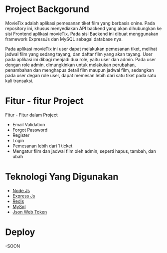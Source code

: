 # Project Backgorund

MovieTix adalah aplikasi pemesanan tiket film yang berbasis onine. Pada repository ini, khusus menyediakan API backend yang akan dihubungkan ke sisi Frontend aplikasi movieTix.
Pada sisi Backend ini dibuat menggunakan framework ExpressJs dan MySQL sebagai database nya.

Pada aplikasi movieTix ini user dapat melakukan pemesanan tiket, melihat jadwal film yang sedang tayang, dan daftar film yang akan tayang.
User pada aplikasi ini dibagi menjadi dua role, yaitu user dan admin. Pada user dengan role admin, dimungkinkan untuk melakukan perubahan, penambahan dan menghapus detail film maupun
jadwal film, sedangkan pada user degan role user, dapat memesan lebih dari satu tiket pada satu kali transaksi.



# Fitur - fitur Project

Fitur - Fitur dalam Project

- Email Validation
- Forgot Password
- Register
- Login
- Pemesanan lebih dari 1 ticket
- Mengatur film dan jadwal film oleh admin, seperti hapus, tambah, dan ubah

# Teknologi Yang Digunakan

- [Node Js](https://nodejs.org/en/docs/)
- [Express Js](https://developer.mozilla.org/en-US/docs/Learn/Server-side/Express_Nodejs/Introduction)
- [Redis](https://redis.io/documentation)
- [MySql](https://dev.mysql.com/doc/)
- [Json Web Token](https://www.npmjs.com/package/jsonwebtoken)






# Deploy

-SOON
